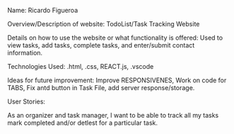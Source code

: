 Name: Ricardo Figueroa

Overview/Description of website: TodoList/Task Tracking Website

Details on how to use the website or what functionality is offered: Used to view tasks, add tasks, complete tasks, and enter/submit contact information.

Technologies Used: .html, .css, REACT.js, .vscode

Ideas for future improvement: Improve RESPONSIVENES, Work on code for TABS, Fix antd button in Task File, add server response/storage.

User Stories:

As an organizer and task manager, I want to be able to track all my tasks mark completed and/or detlest for a particular task.
